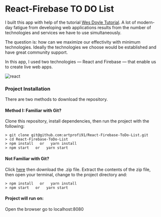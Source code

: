 # React-Firebase TO DO List
I built this app with help of the tutorial  [Wes Doyle Tutorial](https://www.youtube.com/watch?v=-RtJroTMDf4&list=LLPr4G-dB4QrbufUnpdjFutw&index=12). 
A lot of modern-day fatigue from developing web applications results from the number of technologies and services we have to use simultaneously.

The question is: how can we maximize our effectivity with minimum technologies. Ideally the technologies we choose would be established and have great community support.

In this app, I used two technologies — React and Firebase — that enable us to create live web apps.

![react](https://user-images.githubusercontent.com/28790452/29545331-43c01d8e-86b3-11e7-884a-51b68de68a13.gif)

### Project Installation

There are two methods to download the repository.

#### Method I: Familiar with Git?
Clone this repository, install dependencies, then run the project with the following:

```
> git clone git@github.com:artprofi91/React-Firebase-ToDo-List.git
> cd React-Firebase-ToDo-List
> npm install   or   yarn install
> npm start   or   yarn start
```

#### Not Familiar with Git?
Click [here](https://github.com/artprofi91/React-Firebase-ToDo-List) then download the .zip file. Extract the contents of the zip file, then open your terminal, change to the project directory and:

```
> npm install   or   yarn install
> npm start   or   yarn start
```

#### Project will run on:
Open the browser go to localhost:8080
